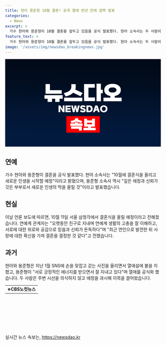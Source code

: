 ```yaml
---
title: 현아 용준형 10월 결혼! 공개 열애 반년 만에 깜짝 발표
categories:
  - News
excerpt: >
  가수 현아와 용준형이 10월 결혼을 앞두고 있음을 공식 발표했다. 현아 소속사는 두 사람이 서로에게 큰 위안이 되어준 후 결혼을 약속했다고 전했으며, 용준형 소속사도 깊은 애정과 신뢰를 바탕으로 결혼식을 올릴 것을 밝혔다. 6개월 전에 공개된 열애 소식을 통해 사랑을 공식화한 두 사람은 장난을 넘어서, 새로운 인생을 함께 시작할 예정이다. 과거에는 그룹 포미닛과 비스트 멤버로 활동한 두 사람이 서로를 응원하며 애정을 과시했고, 이에 관심을 받아왔다. 이들의 결혼 소식은 많은 이들의 이목을 끌고 있다.
feature_text: >
  가수 현아와 용준형이 10월 결혼을 앞두고 있음을 공식 발표했다. 현아 소속사는 두 사람이 서로에게 큰 위안이 되어준 후 결혼을 약속했다고 전했으며, 용준형 소속사도 깊은 애정과 신뢰를 바탕으로 결혼식을 올릴 것을 밝혔다. 6개월 전에 공개된 열애 소식을 통해 사랑을 공식화한 두 사람은 장난을 넘어서, 새로운 인생을 함께 시작할 예정이다. 과거에는 그룹 포미닛과 비스트 멤버로 활동한 두 사람이 서로를 응원하며 애정을 과시했고, 이에 관심을 받아왔다. 이들의 결혼 소식은 많은 이들의 이목을 끌고 있다.
image: '/assets/img/newsdao_breakingnews.jpg'
---
```


<p><img src="/assets/img/newsdao_breakingnews.jpg" alt="pcversion 속보" /></p>

<h2 data-ke-size="size26">연예</h2>

<p data-ke-size="size16">가수 현아와 용준형이 결혼을 공식 발표했다. 현아 소속사는 "10월에 결혼식을 올리고 새로운 인생을 시작할 예정"이라고 밝혔으며, 용준형 소속사 역시 "깊은 애정과 신뢰가 깃든 부부로서 새로운 인생의 막을 올릴 것"이라고 발표했습니다.</p>

<h2 data-ke-size="size26">현실</h2>

<p data-ke-size="size16">이날 언론 보도에 따르면, 10월 11일 서울 삼청각에서 결혼식을 올릴 예정이라고 전해졌습니다. 연예계 관계자는 "오랫동안 친구로 지내며 연예계 생활의 고충을 잘 이해하고, 서로에 대한 위로와 공감으로 믿음과 신뢰가 돈독하다"며 "최근 연인으로 발전한 뒤 사랑에 대한 확신을 가져 결혼을 결정한 것 같다"고 전했습니다.</p>

<h2 data-ke-size="size26">과거</h2>

<p data-ke-size="size16">현아와 용준형은 지난 1월 SNS에 손을 맞잡고 걷는 사진을 올리면서 열애설에 불을 지폈고, 용준형이 "서로 긍정적인 에너지를 받으면서 잘 지내고 있다"며 열애를 공식화 했습니다. 두 사람은 주변 시선을 의식하지 않고 애정을 과시해 이목을 끌어왔습니다.</p>

<table style="width: 692px; height: 112px;">
<tbody>
<tr>
<td style="text-align: center; height: 17px;"><b>※CBS노컷뉴스</b></td>
</tr>
</tbody>
</table>

<p data-ke-size="size16">&nbsp;</p>
실시간 뉴스 속보는, <a href="https://newsdao.kr" rel="dofollow">https://newsdao.kr</a>


